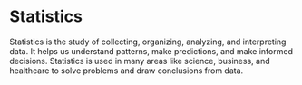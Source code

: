 # Statistics
 Statistics is the study of collecting, organizing, analyzing, and interpreting data. It helps us understand patterns, make predictions, and make informed decisions. Statistics is used in many areas like science, business, and healthcare to solve problems and draw conclusions from data.
